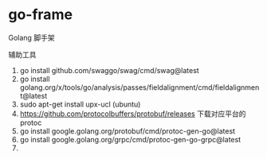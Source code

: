 # go-frame
Golang 脚手架

辅助工具
1. go install github.com/swaggo/swag/cmd/swag@latest
2. go install golang.org/x/tools/go/analysis/passes/fieldalignment/cmd/fieldalignment@latest
3. sudo apt-get install upx-ucl (ubuntu)
4. https://github.com/protocolbuffers/protobuf/releases 下载对应平台的protoc
5. go install google.golang.org/protobuf/cmd/protoc-gen-go@latest
6. go install google.golang.org/grpc/cmd/protoc-gen-go-grpc@latest
7. 
